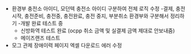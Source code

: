 - 환경부 충전소 아이디, 모던텍 충전소 아이디 구분하여 전체 로직 수정
	-결제, 충전시작, 충전준비, 충전중, 충전완료, 충전 중지, 부분취소 
		환경부와 구분해서 정리하기
	-개발 완료 테스트 중
	- 신방화역 테스트 완료 (ocpp 취소 금액 및 실결제 금액 제대로 안보내줌)
	- 메이즈랜즈 테스트
- 모그 관제 장애이력 페이지 엑셀 다운로드 에러  수정
